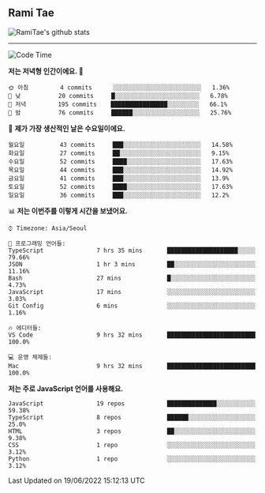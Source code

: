 ## Rami Tae

![RamiTae's github stats](https://github-readme-stats.vercel.app/api?username=RamiTae&show_icons=true&theme=tokyonight)

---
<!--START_SECTION:waka-->
![Code Time](http://img.shields.io/badge/Code%20Time-200%20hrs%2059%20mins-blue)

**저는 저녁형 인간이에요. 🦉** 

```text
🌞 아침         4 commits      ░░░░░░░░░░░░░░░░░░░░░░░░░   1.36% 
🌆 낮　         20 commits     █░░░░░░░░░░░░░░░░░░░░░░░░   6.78% 
🌃 저녁         195 commits    ████████████████░░░░░░░░░   66.1% 
🌙 밤　         76 commits     ██████░░░░░░░░░░░░░░░░░░░   25.76%

```
📅 **제가 가장 생산적인 날은 수요일이에요.** 

```text
월요일          43 commits     ███░░░░░░░░░░░░░░░░░░░░░░   14.58% 
화요일          27 commits     ██░░░░░░░░░░░░░░░░░░░░░░░   9.15% 
수요일          52 commits     ████░░░░░░░░░░░░░░░░░░░░░   17.63% 
목요일          44 commits     ███░░░░░░░░░░░░░░░░░░░░░░   14.92% 
금요일          41 commits     ███░░░░░░░░░░░░░░░░░░░░░░   13.9% 
토요일          52 commits     ████░░░░░░░░░░░░░░░░░░░░░   17.63% 
일요일          36 commits     ███░░░░░░░░░░░░░░░░░░░░░░   12.2%

```


📊 **저는 이번주를 이렇게 시간을 보냈어요.** 

```text
⌚︎ Timezone: Asia/Seoul

💬 프로그래밍 언어들: 
TypeScript               7 hrs 35 mins       ████████████████████░░░░░   79.66% 
JSON                     1 hr 3 mins         ██░░░░░░░░░░░░░░░░░░░░░░░   11.16% 
Bash                     27 mins             █░░░░░░░░░░░░░░░░░░░░░░░░   4.73% 
JavaScript               17 mins             ░░░░░░░░░░░░░░░░░░░░░░░░░   3.03% 
Git Config               6 mins              ░░░░░░░░░░░░░░░░░░░░░░░░░   1.16%

🔥 에디터들: 
VS Code                  9 hrs 32 mins       █████████████████████████   100.0%

💻 운영 체제들: 
Mac                      9 hrs 32 mins       █████████████████████████   100.0%

```

**저는 주로 JavaScript 언어를 사용해요.** 

```text
JavaScript               19 repos            ██████████████░░░░░░░░░░░   59.38% 
TypeScript               8 repos             ██████░░░░░░░░░░░░░░░░░░░   25.0% 
HTML                     3 repos             ██░░░░░░░░░░░░░░░░░░░░░░░   9.38% 
CSS                      1 repo              ░░░░░░░░░░░░░░░░░░░░░░░░░   3.12% 
Python                   1 repo              ░░░░░░░░░░░░░░░░░░░░░░░░░   3.12%

```



 Last Updated on 19/06/2022 15:12:13 UTC
<!--END_SECTION:waka-->
